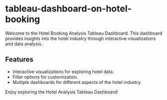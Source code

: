 # tableau-dashboard-on-hotel-booking


Welcome to the Hotel Booking Analysis Tableau Dashboard. This dashboard provides insights into the hotel industry through interactive visualizations and data analysis.

## Features

- Interactive visualizations for exploring hotel data.
- Filter options for customization.
- Multiple dashboards for different aspects of the hotel industry.



Enjoy exploring the Hotel Analysis Tableau Dashboard!

